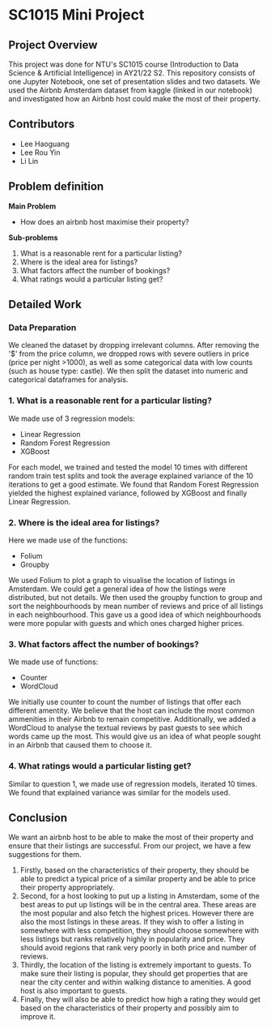 # SC1015    Mini Project

## Project Overview

This project was done for NTU's SC1015 course (Introduction to Data Science & Artificial Intelligence) in AY21/22 S2. This repository consists of one Jupyter Notebook, one set of presentation slides and two datasets. We used the Airbnb Amsterdam dataset from kaggle (linked in our notebook) and investigated how an Airbnb host could make the most of their property. 

## Contributors
- Lee Haoguang
- Lee Rou Yin
- Li Lin

## Problem definition
**Main Problem**
- How does an airbnb host maximise their property?

**Sub-problems**
1. What is a reasonable rent for a particular listing?
2. Where is the ideal area for listings?
3. What factors affect the number of bookings?
4. What ratings would a particular listing get?

## Detailed Work
### Data Preparation
We cleaned the dataset by dropping irrelevant columns. After removing the '$' from the price column, we dropped rows with severe outliers in price (price per night >1000), as well as some categorical data with low counts (such as house type: castle). We then split the dataset into numeric and categorical dataframes for analysis. 

### 1. What is a reasonable rent for a particular listing?
We made use of 3 regression models:
- Linear Regression
- Random Forest Regression
- XGBoost

For each model, we trained and tested the model 10 times with different random train test splits and took the average explained variance of the 10 iterations to get a good estimate. We found that Random Forest Regression yielded the highest explained variance, followed by XGBoost and finally Linear Regression.

### 2. Where is the ideal area for listings?
Here we made use of the functions:
- Folium
- Groupby

We used Folium to plot a graph to visualise the location of listings in Amsterdam. We could get a general idea of how the listings were distributed, but not details. We then used the groupby function to group and sort the neighbourhoods by mean number of reviews and price of all listings in each neighbourhood. This gave us a good idea of which neighbourhoods were more popular with guests and which ones charged higher prices. 

### 3. What factors affect the number of bookings?
We made use of functions:
- Counter
- WordCloud

We initially use counter to count the number of listings that offer each different amentity. We believe that the host can include the most common ammenities in their Airbnb to remain competitive. Additionally, we added a WordCloud to analyse the textual reviews by past guests to see which words came up the most. This would give us an idea of what people sought in an Airbnb that caused them to choose it. 

### 4. What ratings would a particular listing get?
Similar to question 1, we made use of regression models, iterated 10 times. We found that explained variance was similar for the models used. 

## Conclusion
We want an airbnb host to be able to make the most of their property and ensure that their listings are successful. From our project, we have a few suggestions for them. 
1. Firstly, based on the characteristics of their property, they should be able to predict a typical price of a similar property and be able to price their property appropriately. 
2. Second, for a host looking to put up a listing in Amsterdam, some of the best areas to put up listings will be in the central area. These areas are the most popular and also fetch the highest prices. However there are also the most listings in these areas. If they wish to offer a listing in somewhere with less competition, they should choose somewhere with less listings but ranks relatively highly in popularity and price. They should avoid regions that rank very poorly in both price and number of reviews.
3. Thirdly, the location of the listing is extremely important to guests. To make sure their listing is popular, they should get properties that are near the city center and within walking distance to amenities. A good host is also important to guests. 
4. Finally, they will also be able to predict how high a rating they would get based on the characteristics of their property and possibly aim to improve it. 
